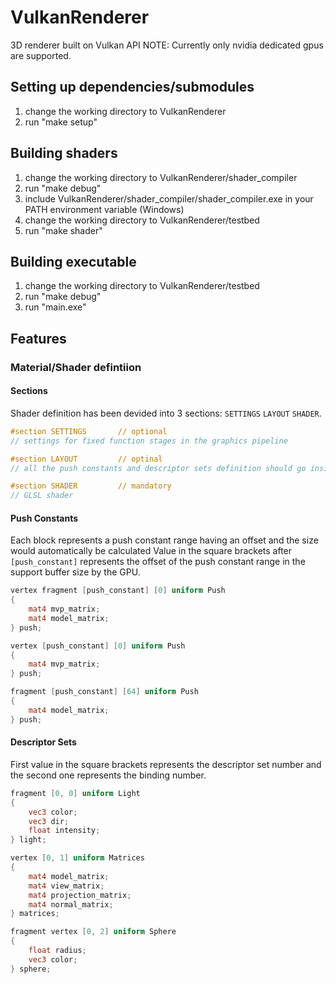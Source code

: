 # VulkanRenderer
3D renderer built on Vulkan API
NOTE: Currently only nvidia dedicated gpus are supported.

## Setting up dependencies/submodules
1. change the working directory to VulkanRenderer
2. run "make setup"

## Building shaders
1. change the working directory to VulkanRenderer/shader_compiler
2. run "make debug"
3. include VulkanRenderer/shader_compiler/shader_compiler.exe in your PATH environment variable (Windows)
4. change the working directory to VulkanRenderer/testbed
5. run "make shader"

## Building executable
1. change the working directory to VulkanRenderer/testbed
2. run "make debug"
3. run "main.exe"


## Features

### Material/Shader defintiion

#### Sections
Shader definition has been devided into 3 sections: `SETTINGS` `LAYOUT` `SHADER`.
```GLSL
#section SETTINGS       // optional
// settings for fixed function stages in the graphics pipeline

#section LAYOUT         // optinal
// all the push constants and descriptor sets definition should go inside this section

#section SHADER         // mandatory
// GLSL shader
```

#### Push Constants
   Each block represents a push constant range having an offset and the size would automatically be calculated
   Value in the square brackets after `[push_constant]` represents the offset of the push constant range in the support buffer size by the GPU.
```GLSL
vertex fragment [push_constant] [0] uniform Push
{
    mat4 mvp_matrix;
    mat4 model_matrix;
} push;
```
```GLSL
vertex [push_constant] [0] uniform Push
{
    mat4 mvp_matrix;
} push;

fragment [push_constant] [64] uniform Push
{
    mat4 model_matrix;
} push;
```

#### Descriptor Sets
   First value in the square brackets represents the descriptor set number and the second one represents the binding number.
```GLSL
fragment [0, 0] uniform Light
{
    vec3 color;
    vec3 dir;
    float intensity;
} light;

vertex [0, 1] uniform Matrices
{
    mat4 model_matrix;
    mat4 view_matrix;
    mat4 projection_matrix;
    mat4 normal_matrix;
} matrices;

fragment vertex [0, 2] uniform Sphere
{
    float radius;
    vec3 color;
} sphere;
```
